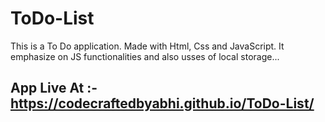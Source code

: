 # ToDo-List
 This is a To Do application. Made with Html, Css and JavaScript. It emphasize on JS functionalities and also usses of local storage...

## App Live At :- https://codecraftedbyabhi.github.io/ToDo-List/
